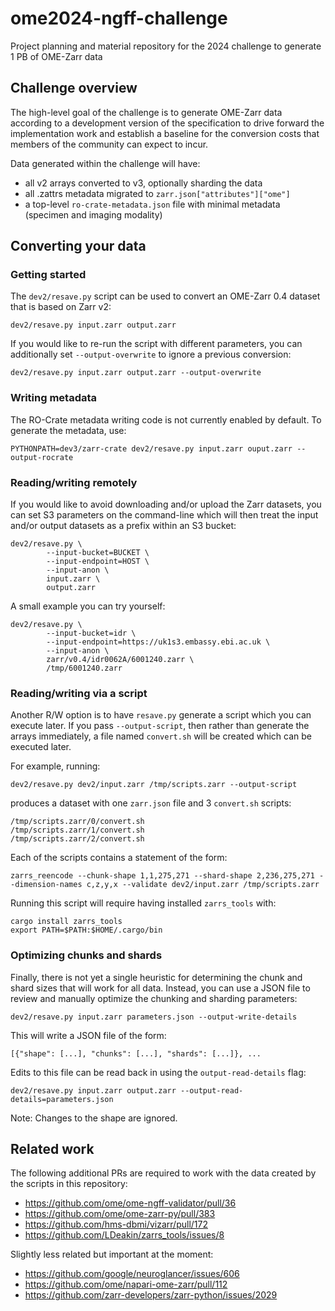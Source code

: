 # ome2024-ngff-challenge

Project planning and material repository for the 2024 challenge to generate 1 PB of OME-Zarr data

## Challenge overview

The high-level goal of the challenge is to generate OME-Zarr data according to a development
version of the specification to drive forward the implementation work and establish a baseline
for the conversion costs that members of the community can expect to incur.

Data generated within the challenge will have:

* all v2 arrays converted to v3, optionally sharding the data
* all .zattrs metadata migrated to `zarr.json["attributes"]["ome"]`
* a top-level `ro-crate-metadata.json` file with minimal metadata (specimen and imaging modality)

## Converting your data

### Getting started

The `dev2/resave.py` script can be used to convert an OME-Zarr 0.4 dataset
that is based on Zarr v2:

```
dev2/resave.py input.zarr output.zarr
```

If you would like to re-run the script with different parameters, you can additionally
set `--output-overwrite` to ignore a previous conversion:

```
dev2/resave.py input.zarr output.zarr --output-overwrite
```

### Writing metadata

The RO-Crate metadata writing code is not currently enabled by default. To generate the
metadata, use:

```
PYTHONPATH=dev3/zarr-crate dev2/resave.py input.zarr ouput.zarr --output-rocrate
```

### Reading/writing remotely

If you would like to avoid downloading and/or upload the Zarr datasets, you can set S3
parameters on the command-line which will then treat the input and/or output datasets
as a prefix within an S3 bucket:

```
dev2/resave.py \
        --input-bucket=BUCKET \
        --input-endpoint=HOST \
        --input-anon \
        input.zarr \
        output.zarr
```

A small example you can try yourself:

```
dev2/resave.py \
        --input-bucket=idr \
        --input-endpoint=https://uk1s3.embassy.ebi.ac.uk \
        --input-anon \
        zarr/v0.4/idr0062A/6001240.zarr \
        /tmp/6001240.zarr
```

### Reading/writing via a script

Another R/W option is to have `resave.py` generate a script which you can execute later.
If you pass `--output-script`, then rather than generate the arrays immediately, a file
named `convert.sh` will be created which can be executed later.

For example, running:

```
dev2/resave.py dev2/input.zarr /tmp/scripts.zarr --output-script
```

produces a dataset with one `zarr.json` file and 3 `convert.sh` scripts:

```
/tmp/scripts.zarr/0/convert.sh
/tmp/scripts.zarr/1/convert.sh
/tmp/scripts.zarr/2/convert.sh
```

Each of the scripts contains a statement of the form:

```
zarrs_reencode --chunk-shape 1,1,275,271 --shard-shape 2,236,275,271 --dimension-names c,z,y,x --validate dev2/input.zarr /tmp/scripts.zarr
```

Running this script will require having installed `zarrs_tools` with:

```
cargo install zarrs_tools
export PATH=$PATH:$HOME/.cargo/bin
```

### Optimizing chunks and shards

Finally, there is not yet a single heuristic for determining the chunk and shard sizes
that will work for all data. Instead, you can use a JSON file to review and manually
optimize the chunking and sharding parameters:

```
dev2/resave.py input.zarr parameters.json --output-write-details
```

This will write a JSON file of the form:

```
[{"shape": [...], "chunks": [...], "shards": [...]}, ...
```

Edits to this file can be read back in using the `output-read-details` flag:

```
dev2/resave.py input.zarr output.zarr --output-read-details=parameters.json
```

Note: Changes to the shape are ignored.


## Related work

The following additional PRs are required to work with the data
created by the scripts in this repository:

 * https://github.com/ome/ome-ngff-validator/pull/36
 * https://github.com/ome/ome-zarr-py/pull/383
 * https://github.com/hms-dbmi/vizarr/pull/172
 * https://github.com/LDeakin/zarrs_tools/issues/8

 Slightly less related but important at the moment:

 * https://github.com/google/neuroglancer/issues/606
 * https://github.com/ome/napari-ome-zarr/pull/112
 * https://github.com/zarr-developers/zarr-python/issues/2029
